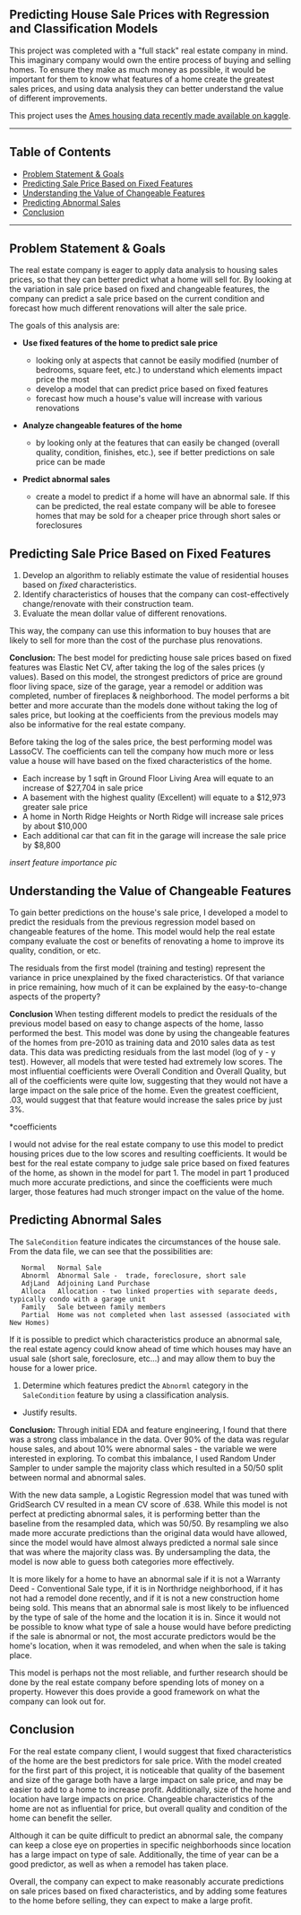 ## Predicting House Sale Prices with Regression and Classification Models

This project was completed with a "full stack" real estate company in mind. This imaginary company would own the entire process of buying and selling homes. To ensure they make as much money as possible, it would be important for them to know what features of a home create the greatest sales prices, and using data analysis they can better understand the value of different improvements. 

This project uses the [Ames housing data recently made available on kaggle](https://www.kaggle.com/c/house-prices-advanced-regression-techniques).

---

## Table of Contents
* [Problem Statement & Goals](#problem-statement--goals) 
* [Predicting Sale Price Based on Fixed Features](#predicting-sale-price-based-on-fixed-features)
* [Understanding the Value of Changeable Features](#understanding-the-value-of-changeable-features)
* [Predicting Abnormal Sales](#predicting-abnormal-sales)
* [Conclusion](#conclusion)

---

## Problem Statement & Goals

The real estate company is eager to apply data analysis to housing sales prices, so that they can better predict what a home will sell for. By looking at the variation in sale price based on fixed and changeable features, the company can predict a sale price based on the current condition and forecast how much different renovations will alter the sale price.

The goals of this analysis are:
* **Use fixed features of the home to predict sale price** <br>
  - looking only at aspects that cannot be easily modified (number of bedrooms, square feet, etc.) to understand which elements impact price the most <br>
  - develop a model that can predict price based on fixed features <br>
  - forecast how much a house's value will increase with various renovations <br>
  
* **Analyze changeable features of the home** <br>
  - by looking only at the features that can easily be changed (overall quality, condition, finishes, etc.), see if better predictions on sale price can be made
  
* **Predict abnormal sales** <br>
  - create a model to predict if a home will have an abnormal sale. If this can be predicted, the real estate company will be able to foresee homes that may be sold for a cheaper price through short sales or foreclosures

## Predicting Sale Price Based on Fixed Features

1. Develop an algorithm to reliably estimate the value of residential houses based on *fixed* characteristics.
2. Identify characteristics of houses that the company can cost-effectively change/renovate with their construction team.
3. Evaluate the mean dollar value of different renovations.

This way, the company can use this information to buy houses that are likely to sell for more than the cost of the purchase plus renovations.

**Conclusion:**
The best model for predicting house sale prices based on fixed features was Elastic Net CV, after taking the log of the sales prices (y values). Based on this model, the strongest predictors of price are ground floor living space, size of the garage, year a remodel or addition was completed, number of fireplaces & neighborhood. The model performs a bit better and more accurate than the models done without taking the log of sales price, but looking at the coefficients from the previous models may also be informative for the real estate company.

Before taking the log of the sales price, the best performing model was LassoCV. The coefficients can tell the company how much more or less value a house will have based on the fixed characteristics of the home.

* Each increase by 1 sqft in Ground Floor Living Area will equate to an increase of $27,704 in sale price
* A basement with the highest quality (Excellent) will equate to a $12,973 greater sale price
* A home in North Ridge Heights or North Ridge will increase sale prices by about $10,000
* Each additional car that can fit in the garage will increase the sale price by $8,800

*insert feature importance pic*

## Understanding the Value of Changeable Features

To gain better predictions on the house's sale price, I developed a model to predict the residuals from the previous regression model based on changeable features of the home. This model would help the real estate company evaluate the cost or benefits of renovating a home to improve its quality, condition, or etc.

The residuals from the first model (training and testing) represent the variance in price unexplained by the fixed characteristics. Of that variance in price remaining, how much of it can be explained by the easy-to-change aspects of the property?

**Conclusion**
When testing different models to predict the residuals of the previous model based on easy to change aspects of the home, lasso performed the best. This model was done by using the changeable features of the homes from pre-2010 as training data and 2010 sales data as test data. This data was predicting residuals from the last model (log of y - y test). However, all models that were tested had extremely low scores. The most influential coefficients were Overall Condition and Overall Quality, but all of the coefficients were quite low, suggesting that they would not have a large impact on the sale price of the home. Even the greatest coefficient, .03, would suggest that that feature would increase the sales price by just 3%.

*coefficients

I would not advise for the real estate company to use this model to predict housing prices due to the low scores and resulting coefficients. It would be best for the real estate company to judge sale price based on fixed features of the home, as shown in the model for part 1. The model in part 1 produced much more accurate predictions, and since the coefficients were much larger, those features had much stronger impact on the value of the home.

## Predicting Abnormal Sales

The `SaleCondition` feature indicates the circumstances of the house sale. From the data file, we can see that the possibilities are:

       Normal	Normal Sale
       Abnorml	Abnormal Sale -  trade, foreclosure, short sale
       AdjLand	Adjoining Land Purchase
       Alloca	Allocation - two linked properties with separate deeds, typically condo with a garage unit	
       Family	Sale between family members
       Partial	Home was not completed when last assessed (associated with New Homes)
       
If it is possible to predict which characteristics produce an abnormal sale, the real estate agency could know ahead of time which houses may have an usual sale (short sale, foreclosure, etc...) and may allow them to buy the house for a lower price. 

1. Determine which features predict the `Abnorml` category in the `SaleCondition` feature by using a classification analysis.
- Justify results.

**Conclusion:**
Through initial EDA and feature engineering, I found that there was a strong class imbalance in the data. Over 90% of the data was regular house sales, and about 10% were abnormal sales - the variable we were interested in exploring. To combat this imbalance, I used Random Under Sampler to under sample the majority class which resulted in a 50/50 split between normal and abnormal sales. 

With the new data sample, a Logistic Regression model that was tuned with GridSearch CV resulted in a mean CV score of .638. While this model is not perfect at predicting abnormal sales, it is performing better than the baseline from the resampled data, which was 50/50. By resampling we also made more accurate predictions than the original data would have allowed, since the model would have almost always predicted a normal sale since that was where the majority class was. By undersampling the data, the model is now able to guess both categories more effectively. 

It is more likely for a home to have an abnormal sale if it is not a Warranty Deed - Conventional Sale type, if it is in Northridge neighborhood, if it has not had a remodel done recently, and if it is not a new construction home being sold. This means that an abnormal sale is most likely to be influenced by the type of sale of the home and the location it is in. Since it would not be possible to know what type of sale a house would have before predicting if the sale is abnormal or not, the most accurate predictors would be the home's location, when it was remodeled, and when when the sale is taking place. 

This model is perhaps not the most reliable, and further research should be done by the real estate company before spending lots of money on a property. However this does provide a good framework on what the company can look out for.


## Conclusion

For the real estate company client, I would suggest that fixed characteristics of the home are the best predictors for sale price. With the model created for the first part of this project, it is noticeable that quality of the basement and size of the garage both have a large impact on sale price, and may be easier to add to a home to increase profit. Additionally, size of the home and location have large impacts on price. Changeable characteristics of the home are not as influential for price, but overall quality and condition of the home can benefit the seller. 

Although it can be quite difficult to predict an abnormal sale, the company can keep a close eye on properties in specific neighborhoods since location has a large impact on type of sale. Additionally, the time of year can be a good predictor, as well as when a remodel has taken place. 

Overall, the company can expect to make reasonably accurate predictions on sale prices based on fixed characteristics, and by adding some features to the home before selling, they can expect to make a large profit. 
